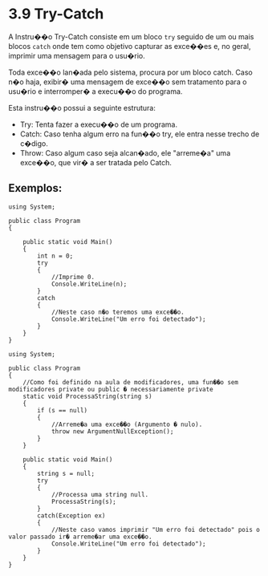 # 3.9 Try-Catch

A Instru��o Try-Catch consiste em um bloco ``try`` seguido de um ou mais blocos ``catch`` onde tem como objetivo capturar as exce��es e, no geral, imprimir uma mensagem para o usu�rio.

Toda exce��o lan�ada pelo sistema, procura por um bloco catch. Caso n�o haja, exibir� uma mensagem de exce��o sem tratamento para o usu�rio e interromper� a execu��o do programa.

Esta instru��o possui a seguinte estrutura:

- Try: Tenta fazer a execu��o de um programa.
- Catch: Caso tenha algum erro na fun��o try, ele entra nesse trecho de c�digo.
- Throw: Caso algum caso seja alcan�ado, ele "arreme�a" uma exce��o, que vir� a ser tratada pelo Catch.

## Exemplos:

```
using System;

public class Program
{

	public static void Main()
	{
		int n = 0;
		try
		{
			//Imprime 0.
			Console.WriteLine(n);
		}
		catch
		{
			//Neste caso n�o teremos uma exce��o.
			Console.WriteLine("Um erro foi detectado");
		}
	}	
}
```

```
using System;

public class Program
{
	//Como foi definido na aula de modificadores, uma fun��o sem modificadores private ou public � necessariamente private
	static void ProcessaString(string s)
	{
		if (s == null)
		{
			//Arreme�a uma exce��o (Argumento � nulo).
			throw new ArgumentNullException();
		}
	}

	public static void Main()
	{
		string s = null;
		try
		{	
			//Processa uma string null.
			ProcessaString(s);
		}
		catch(Exception ex)
		{
			//Neste caso vamos imprimir "Um erro foi detectado" pois o valor passado ir� arreme�ar uma exce��o.
			Console.WriteLine("Um erro foi detectado");
		}
	}	
}
```